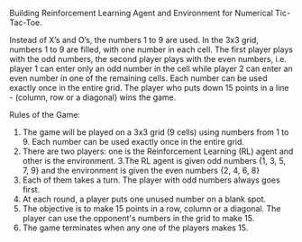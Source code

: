 Building Reinforcement Learning Agent and Environment for Numerical Tic-Tac-Toe.

Instead of X’s and O’s, the numbers 1 to 9 are used. In the 3x3 grid, numbers 1 to 9 are filled, with one number in each cell. The first player plays with the odd numbers, the second player plays with the even numbers, i.e. player 1 can enter only an odd number in the cell while player 2 can enter an even number in one of the remaining cells. Each number can be used exactly once in the entire grid. The player who puts down 15 points in a line - (column, row or a diagonal) wins the game.

Rules of the Game:
1. The game will be played on a 3x3 grid (9 cells) using numbers from 1 to 9. Each number can be used exactly once in the entire grid.
2. There are two players: one is the Reinforcement Learning (RL) agent and other is the environment.
3.The RL agent is given odd numbers {1, 3, 5, 7, 9} and the environment is given the even numbers {2, 4, 6, 8}
4. Each of them takes a turn. The player with odd numbers always goes first.
5. At each round, a player puts one unused number on a blank spot.
6. The objective is to make 15 points in a row, column or a diagonal. The player can use the opponent's numbers in the grid to make 15.
7. The game terminates when any one of the players makes 15.
